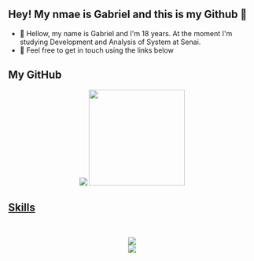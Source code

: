 ## Hey! My nmae is Gabriel and this is my Github 👋

- 🌱 Hellow, my name is Gabriel and I'm 18 years. At the moment I'm studying Development and Analysis of System at Senai.
- 🔭 Feel free to get in touch using the links below 
  
  
## My GitHub
<div align="center">
    <img src='https://github-readme-streak-stats.herokuapp.com?user=Gabrielbmm&theme=vue-dark&hide_border=true&date_format=M%20j%5B%2C%20Y%5D&card_width=370')>
    <a href="https://github.com/Gabrielbmm">
      <img height="195em" src="https://github-readme-stats.vercel.app/api/top-langs/?username=Gabrielbmm&layout=donut&theme=vue-dark&hide_border=true"/>
</div>


## Skills
<div align="center" style="display: inline_block"><br>
   <p align="center">
      <a href="#">
         <img src="https://skillicons.dev/icons?i=html,css,js,ts,react,vue,nodejs,tailwind" /> 
        <br>
        <img src="https://skillicons.dev/icons?i=java,spring,postman,postgres,aws,git,docker" />
      </a>
   </p>
</div>

<!--  <img height="165em" src="https://github-readme-stats.vercel.app/api?username=Gabrielbmm&show_icons=true&theme=tokyonight&include_all_commits=true&count_private=true"/> -->
<!--  <img height="165em" src="https://github-readme-stats.vercel.app/api/top-langs/?username=Gabrielbmm&layout=compact&langs_count=7&theme=dark"/> -->

